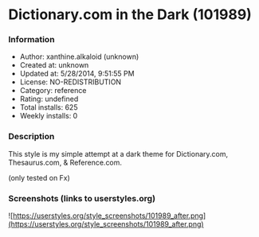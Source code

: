 # Dictionary.com in the Dark (101989)

### Information
- Author: xanthine.alkaloid (unknown)
- Created at: unknown
- Updated at: 5/28/2014, 9:51:55 PM
- License: NO-REDISTRIBUTION
- Category: reference
- Rating: undefined
- Total installs: 625
- Weekly installs: 0


### Description
This style is my simple attempt at a dark theme for Dictionary.com, Thesaurus.com, & Reference.com.

(only tested on Fx)


### Screenshots (links to userstyles.org)
![https://userstyles.org/style_screenshots/101989_after.png](https://userstyles.org/style_screenshots/101989_after.png)


